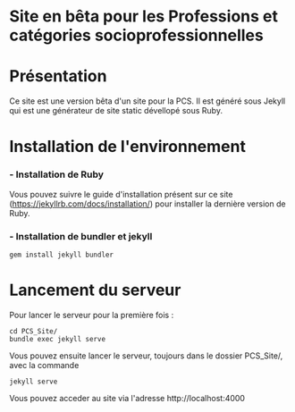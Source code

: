 # Site en bêta pour les Professions et catégories socioprofessionnelles

Présentation
================================================================

Ce site est une version bêta d'un site pour la PCS. Il est généré sous Jekyll qui est une générateur de site static dévellopé sous Ruby.

Installation de l'environnement
================================================================

### - Installation de Ruby

Vous pouvez suivre le guide d'installation présent sur ce site (https://jekyllrb.com/docs/installation/) pour installer la dernière version de Ruby.

### - Installation de bundler et jekyll

    gem install jekyll bundler

Lancement du serveur
================================================================

Pour lancer le serveur pour la première fois :
    
    cd PCS_Site/
    bundle exec jekyll serve
    
Vous pouvez ensuite lancer le serveur, toujours dans le dossier PCS_Site/, avec la commande
    
    jekyll serve
    
Vous pouvez acceder au site via l'adresse http://localhost:4000

